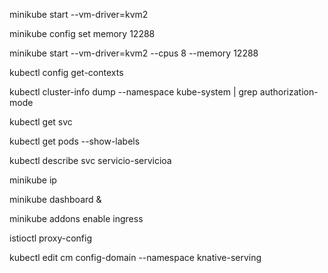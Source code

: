 
minikube start --vm-driver=kvm2

minikube config set memory 12288

minikube start --vm-driver=kvm2 --cpus 8 --memory 12288

kubectl config get-contexts

kubectl cluster-info dump --namespace kube-system | grep authorization-mode

kubectl get svc

kubectl get pods --show-labels

kubectl describe svc servicio-servicioa

minikube ip

minikube dashboard &

minikube addons enable ingress

istioctl proxy-config

kubectl edit cm config-domain --namespace knative-serving
